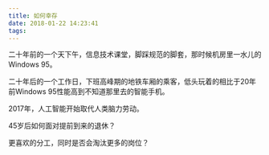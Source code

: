 ```yaml
---
title: 如何幸存
date: 2018-01-22 14:23:41
tags:
---
```


二十年前的一个天下午，信息技术课堂，脚踩规范的脚套，那时候机房里一水儿的Windows 95。

二十年后的一个工作日，下班高峰期的地铁车厢的乘客，低头玩着的相比于20年前Windows 95性能高到不知道那里去的智能手机。

2017年，人工智能开始取代人类脑力劳动。

45岁后如何面对提前到来的退休？

更喜欢的分工，同时是否会淘汰更多的岗位？